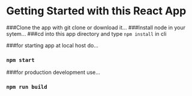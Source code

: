 # Getting Started with this React App

###Clone the app with git clone or download it...
###Install node in your sytem...
###cd into this app directory and type `npm install` in cli

###for starting app at local host do...
### `npm start`

###for production development use...

### `npm run build`

